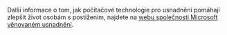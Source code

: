 Další informace o tom, jak počítačové technologie pro usnadnění pomáhají zlepšit život osobám s postižením, najdete na [webu společnosti Microsoft věnovaném usnadnění](http://go.microsoft.com/fwlink/?LinkId=8431).

<!--HONumber=Jul16_HO3-->


